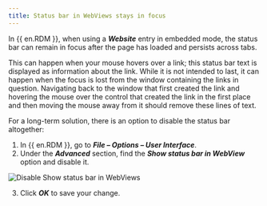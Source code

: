 ```yaml
---
title: Status bar in WebViews stays in focus
---
```

In {{ en.RDM }}, when using a ***Website*** entry in embedded mode, the status bar can remain in focus after the page has loaded and persists across tabs.

This can happen when your mouse hovers over a link; this status bar text is displayed as information about the link. While it is not intended to last, it can happen when the focus is lost from the window containing the links in question. Navigating back to the window that first created the link and hovering the mouse over the control that created the link in the first place and then moving the mouse away from it should remove these lines of text.

For a long-term solution, there is an option to disable the status bar altogether:
1. In {{ en.RDM }}, go to ***File – Options – User Interface***.
1. Under the ***Advanced*** section, find the ***Show status bar in WebView*** option and disable it.

![Disable Show status bar in WebViews](https://webdevolutions.azureedge.net/docs/en/kb/KB2183.png)

3. Click ***OK*** to save your change.
